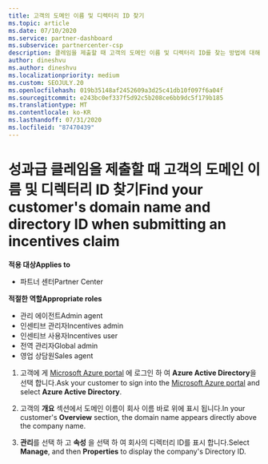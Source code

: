 ```yaml
---
title: 고객의 도메인 이름 및 디렉터리 ID 찾기
ms.topic: article
ms.date: 07/10/2020
ms.service: partner-dashboard
ms.subservice: partnercenter-csp
description: 클레임을 제출할 때 고객의 도메인 이름 및 디렉터리 ID를 찾는 방법에 대해 알아봅니다.
author: dineshvu
ms.author: dineshvu
ms.localizationpriority: medium
ms.custom: SEOJULY.20
ms.openlocfilehash: 019b35148af2452609a3d25c41db10f097f6a04f
ms.sourcegitcommit: e243bc0ef337f5d92c5b208ce6bb9dc5f179b185
ms.translationtype: MT
ms.contentlocale: ko-KR
ms.lasthandoff: 07/31/2020
ms.locfileid: "87470439"
---
```

# <a name="find-your-customers-domain-name-and-directory-id-when-submitting-an-incentives-claim"></a><span data-ttu-id="e1cf2-103">성과급 클레임을 제출할 때 고객의 도메인 이름 및 디렉터리 ID 찾기</span><span class="sxs-lookup"><span data-stu-id="e1cf2-103">Find your customer's domain name and directory ID when submitting an incentives claim</span></span>

<span data-ttu-id="e1cf2-104">**적용 대상**</span><span class="sxs-lookup"><span data-stu-id="e1cf2-104">**Applies to**</span></span>

- <span data-ttu-id="e1cf2-105">파트너 센터</span><span class="sxs-lookup"><span data-stu-id="e1cf2-105">Partner Center</span></span>

<span data-ttu-id="e1cf2-106">**적절한 역할**</span><span class="sxs-lookup"><span data-stu-id="e1cf2-106">**Appropriate roles**</span></span>

- <span data-ttu-id="e1cf2-107">관리 에이전트</span><span class="sxs-lookup"><span data-stu-id="e1cf2-107">Admin agent</span></span>
- <span data-ttu-id="e1cf2-108">인센티브 관리자</span><span class="sxs-lookup"><span data-stu-id="e1cf2-108">Incentives admin</span></span>
- <span data-ttu-id="e1cf2-109">인센티브 사용자</span><span class="sxs-lookup"><span data-stu-id="e1cf2-109">Incentives user</span></span>
- <span data-ttu-id="e1cf2-110">전역 관리자</span><span class="sxs-lookup"><span data-stu-id="e1cf2-110">Global admin</span></span>
- <span data-ttu-id="e1cf2-111">영업 상담원</span><span class="sxs-lookup"><span data-stu-id="e1cf2-111">Sales agent</span></span>

1. <span data-ttu-id="e1cf2-112">고객에 게 [Microsoft Azure portal](https://portal.azure.com/#home) 에 로그인 하 여 **Azure Active Directory**을 선택 합니다.</span><span class="sxs-lookup"><span data-stu-id="e1cf2-112">Ask your customer to sign into the [Microsoft Azure portal](https://portal.azure.com/#home) and select **Azure Active Directory**.</span></span>

2. <span data-ttu-id="e1cf2-113">고객의 **개요** 섹션에서 도메인 이름이 회사 이름 바로 위에 표시 됩니다.</span><span class="sxs-lookup"><span data-stu-id="e1cf2-113">In your customer's **Overview** section, the domain name appears directly above the company name.</span></span>  

3. <span data-ttu-id="e1cf2-114">**관리**를 선택 하 고 **속성** 을 선택 하 여 회사의 디렉터리 ID를 표시 합니다.</span><span class="sxs-lookup"><span data-stu-id="e1cf2-114">Select **Manage**, and then **Properties** to display the company's Directory ID.</span></span>
